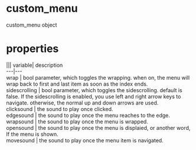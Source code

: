 # custom_menu

custom_menu object

# properties

||| variable| description  
---|---  
wrap | bool parameter, which toggles the wrapping. when on, the menu will wrap back to first and last item as soon as the index ends.  
sidescrolling | bool parameter, which toggles the sidescrolling. default is false. If the sidescrolling is enabled, you use left and right arrow keys to navigate. otherwise, the normal up and down arrows are used.  
clicksound | the sound to play once clicked.  
edgesound | the sound to play once the menu reaches to the edge.  
wrapsound | the sound to play once the menu is wrapped.  
opensound | the sound to play once the menu is displaied, or another word, If the menu is shown.  
movesound | the sound to play once the menu item is navigated.
